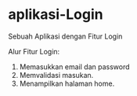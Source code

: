 # aplikasi-Login
Sebuah Aplikasi dengan Fitur Login

Alur Fitur Login:
 1. Memasukkan email dan password
 2. Memvalidasi masukan.
 3. Menampilkan halaman home.
